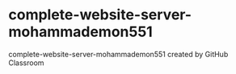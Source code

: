 # complete-website-server-mohammademon551
complete-website-server-mohammademon551 created by GitHub Classroom
